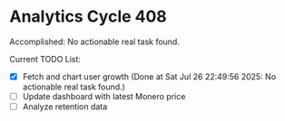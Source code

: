# Analytics Cycle 408

Accomplished: No actionable real task found.

Current TODO List:

- [x] Fetch and chart user growth  (Done at Sat Jul 26 22:49:56 2025: No actionable real task found.)
- [ ] Update dashboard with latest Monero price
- [ ] Analyze retention data